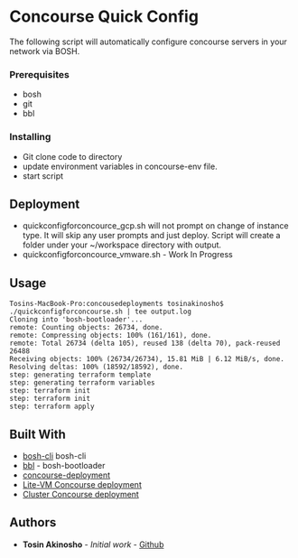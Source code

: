 # Concourse Quick Config

The following script will automatically configure concourse servers in your network via BOSH.

### Prerequisites

* bosh
* git
* bbl

### Installing

* Git clone code to directory
* update environment variables in concourse-env file.
* start script



## Deployment

* quickconfigforconcource_gcp.sh will not prompt on change of instance type. It will skip any user prompts and just deploy. Script will create a folder under your ~/workspace directory with output.
* quickconfigforconcource_vmware.sh - Work In Progress

## Usage
```
Tosins-MacBook-Pro:concousedeployments tosinakinosho$ ./quickconfigforconcourse.sh | tee output.log
Cloning into 'bosh-bootloader'...
remote: Counting objects: 26734, done.
remote: Compressing objects: 100% (161/161), done.
remote: Total 26734 (delta 105), reused 138 (delta 70), pack-reused 26488
Receiving objects: 100% (26734/26734), 15.81 MiB | 6.12 MiB/s, done.
Resolving deltas: 100% (18592/18592), done.
step: generating terraform template
step: generating terraform variables
step: terraform init
step: terraform init
step: terraform apply

```

## Built With

* [bosh-cli](https://bosh.io/docs/cli-v2/) bosh-cli
* [bbl](https://github.com/cloudfoundry/bosh-bootloader/) - bosh-bootloader
* [concourse-deployment](https://github.com/concourse/concourse-bosh-deployment)
* [Lite-VM Concourse deployment](https://github.com/concourse/concourse-bosh-deployment/blob/master/lite/README.md)
* [Cluster Concourse deployment](https://github.com/concourse/concourse-bosh-deployment/blob/master/cluster/README.md)

## Authors

* **Tosin Akinosho** - *Initial work* - [Github](https://github.com/tosin2013)
